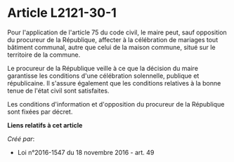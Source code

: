 # Article L2121-30-1

Pour l'application de l'article 75 du code civil, le maire peut, sauf opposition du procureur de la République, affecter à la
célébration de mariages tout bâtiment communal, autre que celui de la maison commune, situé sur le territoire de la commune. 

Le procureur de la République veille à ce que la décision du maire garantisse les conditions d'une célébration solennelle,
publique et républicaine. Il s'assure également que les conditions relatives à la bonne tenue de l'état civil sont
satisfaites. 

Les conditions d'information et d'opposition du procureur de la République sont fixées par décret.

**Liens relatifs à cet article**

_Créé par_:

  - Loi n°2016-1547 du 18 novembre 2016 - art. 49
